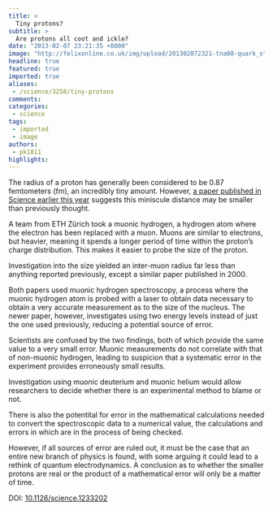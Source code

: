 ```yaml
---
title: >
  Tiny protons?
subtitle: >
  Are protons all coot and ickle?
date: "2013-02-07 23:21:35 +0000"
image: "http://felixonline.co.uk/img/upload/201302072321-tna08-quark_structure_proton.svg.jpg"
headline: true
featured: true
imported: true
aliases:
 - /science/3258/tiny-protons
comments:
categories:
 - science
tags:
 - imported
 - image
authors:
 - pk1811
highlights:
---
```


The radius of a proton has generally been considered to be 0.87 femtometers (fm), an incredibly tiny amount. However, [a paper published in Science earlier this year](http://www.sciencemag.org/content/339/6118/405) suggests this miniscule distance may be smaller than previously thought.

A team from ETH Zürich took a muonic hydrogen, a hydrogen atom where the electron has been replaced with a muon. Muons are similar to electrons, but heavier, meaning it spends a longer period of time within the proton’s charge distribution. This makes it easier to probe the size of the proton.

Investigation into the size yielded an inter-muon radius far less than anything reported previously, except a similar paper published in 2000.

Both papers used muonic hydrogen spectroscopy, a process where the muonic hydrogen atom is probed with a laser to obtain data necessary to obtain a very accurate measurement as to the size of the nucleus. The newer paper, however, investigates using two energy levels instead of just the one used previously, reducing a potential source of error.

Scientists are confused by the two findings, both of which provide the same value to a very small error. Muonic measurements do not correlate with that of non-muonic hydrogen, leading to suspicion that a systematic error in the experiment provides erroneously small results.

Investigation using muonic deuterium and muonic helium would allow researchers to decide whether there is an experimental method to blame or not.

There is also the potentital for error in the mathematical calculations needed to convert the spectroscopic data to a numerical value, the calculations and errors in which are in the process of being checked.

However, if all sources of error are ruled out, it must be the case that an entire new branch of physics is found, with some arguing it could lead to a rethink of quantum electrodynamics. A conclusion as to whether the smaller protons are real or the product of a mathematical error will only be a matter of time.

DOI: [10.1126/science.1233202](http://www.sciencemag.org/content/339/6118/405)
